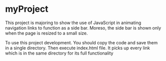 # myProject
This project is majoring to show the use of JavaScript in animating navigation links to function as 
a side bar. Moreso, the side bar is shown only when the page is resized to a small size.

To use this project development. You should copy the code and save them in a single directory. Then execute
index.html file. It picks up every link which is in the same directory for its full functionality
